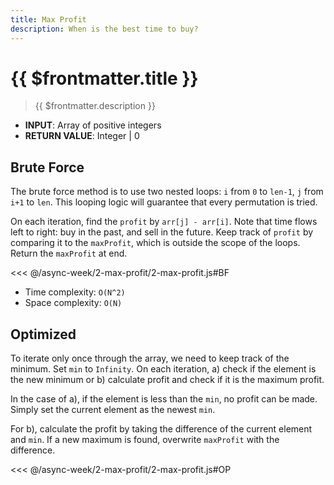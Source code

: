 ```yaml
---
title: Max Profit
description: When is the best time to buy?
---
```


# {{ $frontmatter.title }}

> {{ $frontmatter.description }}

- **INPUT**: Array of positive integers
- **RETURN VALUE**: Integer | 0

## Brute Force

The brute force method is to use two nested loops: `i` from `0` to `len-1`, `j` from `i+1` to `len`. This looping logic will guarantee that every permutation is tried.

On each iteration, find the `profit` by `arr[j] - arr[i]`. Note that time flows left to right: buy in the past, and sell in the future. Keep track of `profit` by comparing it to the `maxProfit`, which is outside the scope of the loops. Return the `maxProfit` at end.

<!-- <details><summary>Brute Force</summary> -->

<<< @/async-week/2-max-profit/2-max-profit.js#BF

<!-- </details> -->

- Time complexity: `O(N^2)`
- Space complexity: `O(N)`

## Optimized

To iterate only once through the array, we need to keep track of the minimum. Set `min` to `Infinity`. On each iteration, a) check if the element is the new minimum or b) calculate profit and check if it is the maximum profit.

In the case of a), if the element is less than the `min`, no profit can be made. Simply set the current element as the newest `min`.

For b), calculate the profit by taking the difference of the current element and `min`. If a new maximum is found, overwrite `maxProfit` with the difference.

<!-- <details><summary>Optimized</summary> -->

<<< @/async-week/2-max-profit/2-max-profit.js#OP

<!-- </details> -->
